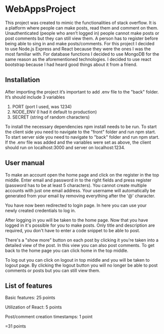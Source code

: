 # WebAppsProject

This project was created to mimic the functionalities of stack overflow. It is a platform where people can make posts, 
read them and comment on them. Unauthenticated (people who aren’t logged in) people cannot make posts or post comments 
but they can still view them. A person has to register before being able to sing in and make posts/comments. For this 
project I decided to use Node.js Express and React because they were the ones I was the most familiar with. For database
functions I decided to use MongoDB for the same reason as the aforementioned technologies. I decided to use 
react bootstrap because I had heard good things about it from a friend.

Installation 
------------

After importing the project it’s important to add .env file to the "back" folder. It’s should include 3 variables  

1. PORT (port I used, was 1234) 
2. NODE_ENV (I had it default to production) 
3. SECRET (string of random characters) 

To install the necessary dependencies npm install needs to be run. To start the client side you need to navigate to 
the "front" folder and run npm start. To start server side you need to navigate to "back" folder and run npm start.
If the .env file was added and the variables were set as above, the client should run on localhost:3000 and server
on localhost:1234.

User manual
-----------

To make an account open the home page and click on the register in the top middle. Enter email and password in to
the right fields and press register (password has to be at least 5 characters). You cannot create multiple accounts 
with just one email address. Your username will automatically be generated from your email by removing everything 
after the '@' character.

You have now been redirected to login page. In here you can use your newly created credentials to log in. 

After logging in you will be taken to the home page. Now that you have logged in it's possible for you to make posts. 
Only title and description are required, you don't have to enter a code snippet to be able to post. 

There's a "show more" button on each post by clicking it you're taken into a detailed view of the post. In this view 
you can also post comments. To get back to the home page you can click home in the top middle. 

To log out you can click on logout in top middle and you will be taken to logout page. By clicking the logout button 
you will no longer be able to post comments or posts but you can still view them.

List of features
----------------

Basic features: 25 points

Utilization of React: 5 points

Post/comment creation timestamps: 1 point

=31 points
